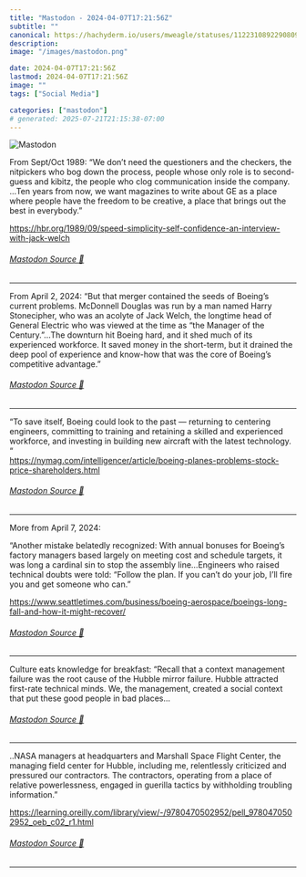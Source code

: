 ```yaml
---
title: "Mastodon - 2024-04-07T17:21:56Z"
subtitle: ""
canonical: https://hachyderm.io/users/mweagle/statuses/112231089229080991
description:
image: "/images/mastodon.png"

date: 2024-04-07T17:21:56Z
lastmod: 2024-04-07T17:21:56Z
image: ""
tags: ["Social Media"]

categories: ["mastodon"]
# generated: 2025-07-21T21:15:38-07:00
---
```

![Mastodon](/images/mastodon.png)

<p>From Sept/Oct 1989: “We don’t need the questioners and the checkers, the nitpickers who bog down the process, people whose only role is to second-guess and kibitz, the people who clog communication inside the company. …Ten years from now, we want magazines to write about GE as a place where people have the freedom to be creative, a place that brings out the best in everybody.” </p><p><a href="https://hbr.org/1989/09/speed-simplicity-self-confidence-an-interview-with-jack-welch" target="_blank" rel="nofollow noopener noreferrer" translate="no"><span class="invisible">https://</span><span class="ellipsis">hbr.org/1989/09/speed-simplici</span><span class="invisible">ty-self-confidence-an-interview-with-jack-welch</span></a></p>


###### [Mastodon Source 🐘](https://hachyderm.io/@mweagle/112231089229080991)

___

<p>From April 2, 2024: “But that merger contained the seeds of Boeing’s current problems. McDonnell Douglas was run by a man named Harry Stonecipher, who was an acolyte of Jack Welch, the longtime head of General Electric who was viewed at the time as “the Manager of the Century.”…The downturn hit Boeing hard, and it shed much of its experienced workforce. It saved money in the short-term, but it drained the deep pool of experience and know-how that was the core of Boeing’s competitive advantage.”</p>


###### [Mastodon Source 🐘](https://hachyderm.io/@mweagle/112231096223527615)

___

<p>“To save itself, Boeing could look to the past — returning to centering engineers, committing to training and retaining a skilled and experienced workforce, and investing in building new aircraft with the latest technology. “<br /><a href="https://nymag.com/intelligencer/article/boeing-planes-problems-stock-price-shareholders.html" target="_blank" rel="nofollow noopener noreferrer" translate="no"><span class="invisible">https://</span><span class="ellipsis">nymag.com/intelligencer/articl</span><span class="invisible">e/boeing-planes-problems-stock-price-shareholders.html</span></a></p>


###### [Mastodon Source 🐘](https://hachyderm.io/@mweagle/112231102693840537)

___

<p>More from April 7, 2024:</p><p>“Another mistake belatedly recognized: With annual bonuses for Boeing’s factory managers based largely on meeting cost and schedule targets, it was long a cardinal sin to stop the assembly line…Engineers who raised technical doubts were told: “Follow the plan. If you can’t do your job, I’ll fire you and get someone who can.”</p><p><a href="https://www.seattletimes.com/business/boeing-aerospace/boeings-long-fall-and-how-it-might-recover/" target="_blank" rel="nofollow noopener noreferrer" translate="no"><span class="invisible">https://www.</span><span class="ellipsis">seattletimes.com/business/boei</span><span class="invisible">ng-aerospace/boeings-long-fall-and-how-it-might-recover/</span></a></p>


###### [Mastodon Source 🐘](https://hachyderm.io/@mweagle/112236904556615460)

___

<p>Culture eats knowledge for breakfast: “Recall that a context management failure was the root cause of the Hubble mirror failure. Hubble attracted first-rate technical minds. We, the management, created a social context that put these good people in bad places…</p>


###### [Mastodon Source 🐘](https://hachyderm.io/@mweagle/112237130376380839)

___

<p>..NASA managers at headquarters and Marshall Space Flight Center, the managing field center for Hubble, including me, relentlessly criticized and pressured our contractors. The contractors, operating from a place of relative powerlessness, engaged in guerilla tactics by withholding troubling information.”</p><p><a href="https://learning.oreilly.com/library/view/-/9780470502952/pell_9780470502952_oeb_c02_r1.html" target="_blank" rel="nofollow noopener noreferrer" translate="no"><span class="invisible">https://</span><span class="ellipsis">learning.oreilly.com/library/v</span><span class="invisible">iew/-/9780470502952/pell_9780470502952_oeb_c02_r1.html</span></a></p>


###### [Mastodon Source 🐘](https://hachyderm.io/@mweagle/112237133580955765)

___
